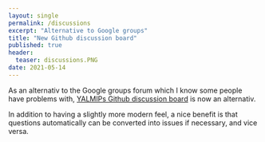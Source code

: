 ```yaml
---
layout: single
permalink: /discussions
excerpt: "Alternative to Google groups"
title: "New Github discussion board"
published: true
header:
  teaser: discussions.PNG
date: 2021-05-14
---
```


As an alternativ to the Google groups forum which I know some people have problems with, [YALMIPs Github discussion board](/https://github.com/yalmip/YALMIP/discussions) is now an alternativ.

In addition to having a slightly more modern feel, a nice benefit is that questions automatically can be converted into issues if necessary, and vice versa.

